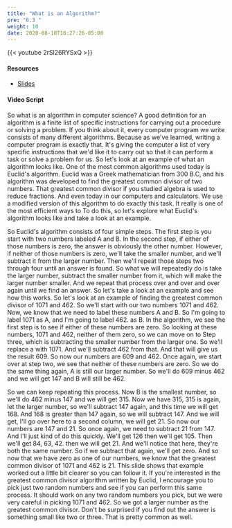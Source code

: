 ```yaml
---
title: "What is an Algorithm?"
pre: "6.3 "
weight: 10
date: 2020-08-10T16:27:26-05:00
---
```


{{< youtube 2rSl26RYSxQ >}}

<!-- old dEwtcfywsPM -->

#### Resources

* [Slides](slides/6-Algorithms.pdf)

#### Video Script

So what is an algorithm in computer science? A good definition for an algorithm is a finite list of specific instructions for carrying out a procedure or solving a problem. If you think about it, every computer program we write consists of many different algorithms. Because as we've learned, writing a computer program is exactly that. It's giving the computer a list of very specific instructions that we'd like it to carry out so that it can perform a task or solve a problem for us. So let's look at an example of what an algorithm looks like. One of the most common algorithms used today is Euclid's algorithm. Euclid was a Greek mathematician from 300 B.C, and his algorithm was developed to find the greatest common divisor of two numbers. That greatest common divisor if you studied algebra is used to reduce fractions. And even today in our computers and calculators. We use a modified version of this algorithm to do exactly this task. It really is one of the most efficient ways to To do this, so let's explore what Euclid's algorithm looks like and take a look at an example. 

So Euclid's algorithm consists of four simple steps. The first step is you start with two numbers labeled A and B. In the second step, if either of those numbers is zero, the answer is obviously the other number. However, if neither of those numbers is zero, we'll take the smaller number, and we'll subtract it from the larger number. Then we'll repeat those steps two through four until an answer is found. So what we will repeatedly do is take the larger number, subtract the smaller number from it, which will make the larger number smaller. And we repeat that process over and over and over again until we find an answer. So let's take a look at an example and see how this works. So let's look at an example of finding the greatest common divisor of 1071 and 462. So we'll start with our two numbers 1071 and 462. Now, we know that we need to label these numbers A and B. So I'm going to label 1071 as A, and I'm going to label 462. as B. In the algorithm, we see the first step is to see if either of these numbers are zero. So looking at these numbers, 1071 and 462, neither of them zero, so we can move on to Step three, which is subtracting the smaller number from the larger one. So we'll replace a with 1071. And we'll subtract 462 from that. And that will give us the result 609. So now our numbers are 609 and 462. Once again, we start over at step two, we see that neither of these numbers are zero. So we do the same thing again, A is still our larger number. So we'll do 609 minus 462 and we will get 147 and B will still be 462. 

So we can keep repeating this process. Now B is the smallest number, so we'll do 462 minus 147 and we will get 315. Now we have 315, 315 is again, let the larger number, so we'll subtract 147 again, and this time we will get 168. And 168 is greater than 147 again, so we will subtract 147. And we will get, I'll go over here to a second column, we will get 21. So now our numbers are 147 and 21. So once again, we need to subtract 21 from 147. And I'll just kind of do this quickly. We'll get 126 then we'll get 105. Then we'll get 84, 63, 42. then we will get 21. And we'll notice that here, they're both the same number. So if we subtract that again, we'll get zero. And so now that we have zero as one of our numbers, we know that the greatest common divisor of 1071 and 462 is 21. This slide shows that example worked out a little bit clearer so you can follow it. If you're interested in the greatest common divisor algorithm written by Euclid, I encourage you to pick just two random numbers and see if you can perform this same process. It should work on any two random numbers you pick, but we were very careful in picking 1071 and 462. So we got a larger number as the greatest common divisor. Don't be surprised if you find out the answer is something small like two or three. That is pretty common as well.